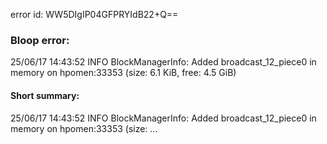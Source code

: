 error id: WW5DIgIP04GFPRYIdB22+Q==
### Bloop error:

25/06/17 14:43:52 INFO BlockManagerInfo: Added broadcast_12_piece0 in memory on hpomen:33353 (size: 6.1 KiB, free: 4.5 GiB)
#### Short summary: 

25/06/17 14:43:52 INFO BlockManagerInfo: Added broadcast_12_piece0 in memory on hpomen:33353 (size: ...